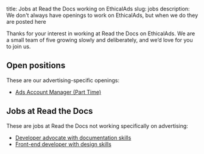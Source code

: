 title: Jobs at Read the Docs working on EthicalAds
slug: jobs
description: We don't always have openings to work on EthicalAds, but when we do they are posted here


Thanks for your interest in working at Read the Docs on EthicalAds.
We are a small team of five growing slowly and deliberately,
and we’d love for you to join us.

Open positions
--------------

These are our advertising-specific openings:

* [Ads Account Manager (Part Time)](/jobs/account-manager-part-time/)


Jobs at Read the Docs
---------------------

These are jobs at Read the Docs not working specifically on advertising:

* [Developer advocate with documentation skills](https://blog.readthedocs.com/job-devrel/)
* [Front-end developer with design skills](https://blog.readthedocs.com/job-frontend/)
